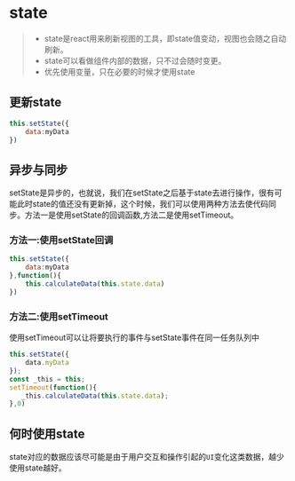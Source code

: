# state

> - state是react用来刷新视图的工具，即state值变动，视图也会随之自动刷新。
> - state可以看做组件内部的数据，只不过会随时变更。
> - 优先使用变量，只在必要的时候才使用state

## 更新state

```js
this.setState({
    data:myData
})
```

## 异步与同步

setState是异步的，也就说，我们在setState之后基于state去进行操作，很有可能此时state的值还没有更新掉，这个时候，我们可以使用两种方法去使代码同步。方法一是使用setState的回调函数,方法二是使用setTimeout。

### 方法一:使用setState回调

```js
this.setState({
    data:myData
},function(){
    this.calculateData(this.state.data)
})
```

### 方法二:使用setTimeout

使用setTimeout可以让将要执行的事件与setState事件在同一任务队列中

```js
this.setState({
    data.myData
});
const _this = this;
setTimeout(function(){
   _this.calculateData(this.state.data); 
},0)
```

## 何时使用state

state对应的数据应该尽可能是由于用户交互和操作引起的`UI`变化这类数据，越少使用state越好。